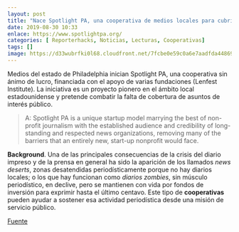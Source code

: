 ```yaml
---
layout: post
title: "Nace Spotlight PA, una cooperativa de medios locales para cubrir asuntos de interés público"
date: 2019-08-30 10:33
enlace: https://www.spotlightpa.org/
categories: [ Reporterhacks, Noticias, Lecturas, Cooperativas]
tags: []
image: https://d33wubrfki0l68.cloudfront.net/7fcbe0e59c0a6e7aadfda44869da47fc83d88c3a/54d9f/img/bgs/capitol-moody_hud25b485332e1c808f36c0eabf429b5b4_5982453_1200x0_resize_q75_box.3b1d0d311306017e1ab0e1017a90f08886c53aee27da2477b8f1763eeccf3b5e.jpeg
---
```

Medios del estado de Philadelphia inician Spotlight PA, una cooperativa sin ánimo de lucro, financiada con el apoyo de varias fundaciones (Lenfest Institute). La iniciativa es un proyecto pionero en el ámbito local estadounidense y pretende combatir la falta de cobertura de asuntos de interés público. 

> A: Spotlight PA is a unique startup model marrying the best of non-profit journalism with the established audience and credibility of long-standing and respected news organizations, removing many of the barriers that an entirely new, start-up nonprofit would face.

**Background**. Una de las principales consecuencias de la crisis del diario impreso y de la prensa en general ha sido la aparición de los llamados _news deserts_, zonas desatendidas periodísticamente porque no hay diarios locales; o los que hay funcionan como _diarios zombies_, sin músculo periodístico, en declive, pero se mantienen con vida por fondos de inversión para exprimir hasta el último centavo. Este tipo de **cooperativas** pueden ayudar a sostener esa actividad periodística desde una misión de servicio público. 

[Fuente](https://www.spotlightpa.org/)
